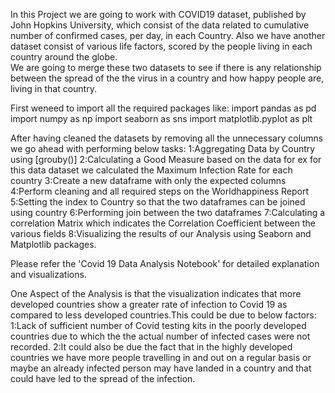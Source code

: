 In this Project we are going to work with COVID19 dataset, published by John Hopkins University, 
which consist of the data related to cumulative number of confirmed cases, per day, in each Country.
Also we have another dataset consist of various life factors, scored by the people living in each country around the globe.  
We are going to merge these two datasets to see if there is any relationship between the spread of the the virus in a country and how happy people are, living in that country.

First weneed to import all the required packages like:
import pandas as pd
import numpy as np
import seaborn as sns
import matplotlib.pyplot as plt


After having cleaned the datasets by removing all the unnecessary columns we go ahead with performing below tasks:
1:Aggregating Data by Country using [grouby()]
2:Calculating a Good Measure based on the data for ex for this data dataset we calculated the Maximum Infection Rate for each country
3:Create a new dataframe with only the expected columns
4:Perform cleaning and all required steps on the Worldhappiness Report
5:Setting the index to Country so that the two dataframes can be joined using country
6:Performing join between the two dataframes
7:Calculating a correlation Matrix which indicates the Correlation Coefficient between the various fields
8:Visualizing the results of our Analysis using Seaborn and Matplotlib packages.

Please refer the 'Covid 19 Data Analysis Notebook' for detailed explanation and visualizations.

One Aspect of the Analysis is that the visualization indicates that more developed countries show a greater rate of infection to Covid 19 as compared to less developed countries.This could be due to below factors:
1:Lack of sufficient number of Covid testing kits in the poorly developed countries due to which the the actual number of 
infected cases were not recorded.
2:It could also be due the fact that in the highly developed countries we have more people travelling in and out on a regular basis or maybe an already infected person may have landed in a country and that could have led to the spread of the infection.
